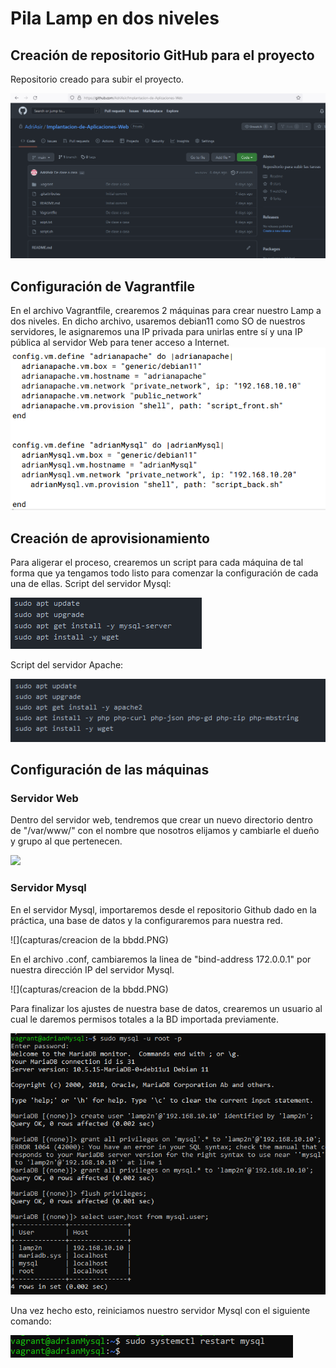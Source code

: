 # Pila Lamp en dos niveles

## Creación de repositorio GitHub para el proyecto

Repositorio creado para subir el proyecto.

![](capturas/git.PNG)


## Configuración de Vagrantfile

En el archivo Vagrantfile, crearemos 2 máquinas para crear nuestro Lamp a dos niveles. 
En dicho archivo, usaremos debian11 como SO de nuestros servidores, le asignaremos una IP privada para unirlas entre sí y una IP pública al servidor Web para tener acceso a Internet.
![](capturas/file.PNG)

## Creación de aprovisionamiento

Para aligerar el proceso, crearemos un script para cada máquina de tal forma que ya tengamos todo listo para comenzar la 
configuración de cada una de ellas.
Script del servidor Mysql: 

![](capturas/apmysql.PNG)

Script del servidor Apache:

![](capturas/apapache.PNG)

## Configuración de las máquinas

### Servidor Web

Dentro del servidor web, tendremos que crear un nuevo directorio dentro de "/var/www/" con el nombre que nosotros elijamos y cambiarle el dueño y grupo al que pertenecen.

![](capturas/.PNG)



### Servidor Mysql
En el servidor Mysql, importaremos desde el repositorio Github dado en la práctica, una base de datos y la configuraremos para nuestra red. 

![](capturas/creacion de la bbdd.PNG)

En el archivo .conf, cambiaremos la linea de "bind-address 172.0.0.1" por nuestra dirección IP del servidor Mysql.

![](capturas/creacion de la bbdd.PNG)

Para finalizar los ajustes de nuestra base de datos, crearemos un usuario al cual le daremos permisos totales a la BD importada previamente.

![](capturas/3.PNG)

Una vez hecho esto, reiniciamos nuestro servidor Mysql con el siguiente comando:

![](capturas/reseteo.PNG)
